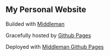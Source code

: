 ## My Personal Website

Builded with [Middleman](https://middlemanapp.com/)

Gracefully hosted by [Github Pages](https://pages.github.com/)

Deployed with [Middleman Github Pages](https://github.com/edgecase/middleman-gh-pages)
